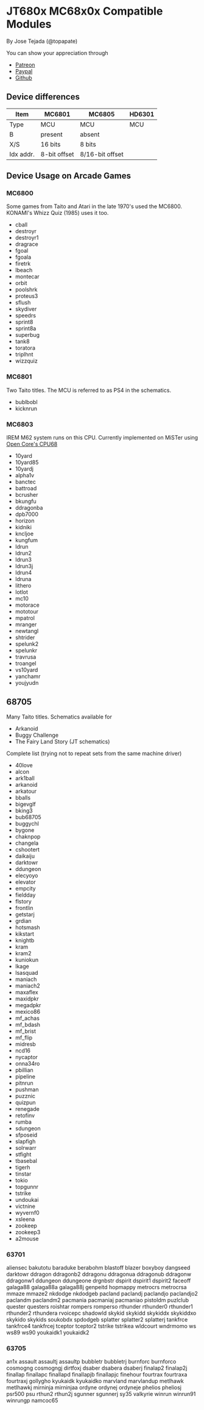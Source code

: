 # JT680x MC68x0x Compatible Modules

By Jose Tejada (@topapate)

You can show your appreciation through
* [Patreon](https://patreon.com/jotego)
* [Paypal](https://paypal.me/topapate)
* [Github](https://github.com/sponsors/jotego)

## Device differences

Item           | MC6801            | MC6805          | HD6301
---------------|-------------------|-----------------|-------
Type           | MCU               | MCU             | MCU
B              | present           | absent
X/S            | 16 bits           | 8 bits
Idx addr.      | 8-bit offset      | 8/16-bit offset

## Device Usage on Arcade Games

### MC6800

Some games from Taito and Atari in the late 1970's used the MC6800. KONAMI's Whizz Quiz (1985) uses it too.

- cball
- destroyr
- destroyr1
- dragrace
- fgoal
- fgoala
- firetrk
- lbeach
- montecar
- orbit
- poolshrk
- proteus3
- sflush
- skydiver
- speedrs
- sprint8
- sprint8a
- superbug
- tank8
- toratora
- triplhnt
- wizzquiz

### MC6801

Two Taito titles. The MCU is referred to as PS4 in the schematics.

- bublbobl
- kicknrun

### MC6803

IREM M62 system runs on this CPU. Currently implemented on MiSTer using [Open Core's CPU68](https://github.com/MiSTer-devel/Arcade-IremM62_MiSTer/blob/master/rtl/6800/cpu68.vhd)

- 10yard
- 10yard85
- 10yardj
- alpha1v
- banctec
- battroad
- bcrusher
- bkungfu
- ddragonba
- dpb7000
- horizon
- kidniki
- kncljoe
- kungfum
- ldrun
- ldrun2
- ldrun3
- ldrun3j
- ldrun4
- ldruna
- lithero
- lotlot
- mc10
- motorace
- mototour
- mpatrol
- mranger
- newtangl
- shtrider
- spelunk2
- spelunkr
- travrusa
- troangel
- vs10yard
- yanchamr
- youjyudn

## 68705

Many Taito titles. Schematics available for


- Arkanoid
- Buggy Challenge
- The Fairy Land Story (JT schematics)


Complete list (trying not to repeat sets from the same machine driver)

- 40love
- alcon
- ark1ball
- arkanoid
- arkatour
- bballs
- bigevglf
- bking3
- bub68705
- buggychl
- bygone
- chaknpop
- changela
- cshootert
- daikaiju
- darktowr
- ddungeon
- elecyoyo
- elevator
- empcity
- fieldday
- flstory
- frontlin
- getstarj
- grdian
- hotsmash
- kikstart
- knightb
- kram
- kram2
- kuniokun
- lkage
- lsasquad
- maniach
- maniach2
- maxaflex
- maxidpkr
- megadpkr
- mexico86
- mf_achas
- mf_bdash
- mf_brist
- mf_flip
- midresb
- ncd16
- nycaptor
- onna34ro
- pbillian
- pipeline
- pitnrun
- pushman
- puzznic
- quizpun
- renegade
- retofinv
- rumba
- sdungeon
- sfposeid
- slapfigh
- solrwarr
- stfight
- tbasebal
- tigerh
- tinstar
- tokio
- topgunnr
- tstrike
- undoukai
- victnine
- wyvernf0
- xsleena
- zookeep
- zookeep3
- a2mouse

### 63701

aliensec
bakutotu
baraduke
berabohm
blastoff
blazer
boxyboy
dangseed
darktowr
ddragon
ddragonb2
ddragonu
ddragonua
ddragonub
ddragonw
ddragonw1
ddungeon
ddungeone
drgnbstr
dspirit
dspirit1
dspirit2
faceoff
galaga88
galaga88a
galaga88j
genpeitd
hopmappy
metrocrs
metrocrsa
mmaze
mmaze2
nkdodge
nkdodgeb
pacland
paclandj
paclandjo
paclandjo2
paclandm
paclandm2
pacmania
pacmaniaj
pacmaniao
pistoldm
puzlclub
quester
questers
roishtar
rompers
romperso
rthunder
rthunder0
rthunder1
rthunder2
rthundera
rvoicepc
shadowld
skykid
skykidd
skykiddx
skykiddxo
skykido
skykids
soukobdx
spdodgeb
splatter
splatter2
splatterj
tankfrce
tankfrce4
tankfrcej
tceptor
tceptor2
tstrike
tstrikea
wldcourt
wndrmomo
ws
ws89
ws90
youkaidk1
youkaidk2

### 63705

an1x
assault
assaultj
assaultp
bubbletr
bubbletrj
burnforc
burnforco
cosmogng
cosmogngj
dirtfoxj
dsaber
dsabera
dsaberj
finalap2
finalap2j
finallap
finallapc
finallapd
finallapjb
finallapjc
finehour
fourtrax
fourtraxa
fourtraxj
gollygho
kyukaidk
kyukaidko
marvland
marvlandup
metlhawk
metlhawkj
mirninja
mirninjaa
ordyne
ordynej
ordyneje
phelios
pheliosj
psr500
psu
rthun2
rthun2j
sgunner
sgunnerj
sy35
valkyrie
winrun
winrun91
winrungp
namcoc65
